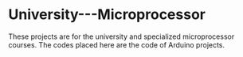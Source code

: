 # University---Microprocessor
These projects are for the university and specialized microprocessor courses.
The codes placed here are the code of Arduino projects.
